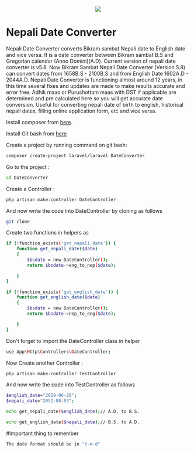 <p align="center"><img src="https://laravel.com/assets/img/components/logo-laravel.svg"></p>

# Nepali Date Converter

Nepali Date Converter converts Bikram sambat Nepali date to English date and vice versa. It is a date converter between Bikram sambat B.S and Gregorian calendar (Anno Domini)(A.D). Current version of nepali date converter is v5.8. Now Bikram Sambat Nepali Date Converter (Version 5.8) can convert dates from 1658B.S - 2100B.S and from English Date 1602A.D - 2044A.D. Nepali Date Converter is functioning almost around 12 years, in this time several fixes and updates are made to make results accurate and error free. Adhik maas or Purushottam maas with DST if applicable are determined and pre calculated here so you will get accurate date conversion. Useful for converting nepali date of birth to english, historical nepali dates, filling online application form, etc and vice versa.

Install composer from [here](https://getcomposer.org/Composer-Setup.exe).

Install Git bash from [here](https://git-scm.com/download/win)

Create a project by running command on git bash:
``` bash
composer create-project laravel/laravel DateConverter
```
Go to the project :
``` bash
cd DateConverter
```
Create a Controller :
``` bash
php artisan make:controller DateController
```
And now write the code into DateController by cloning  as follows
``` bash
git clone
```
Create two functions in helpers as
``` bash
if (!function_exists('get_nepali_date')) {
    function get_nepali_date($date)
    {
        $bsdate = new DateController();
        return $bsdate->eng_to_nep($date);

    }
}

if (!function_exists('get_english_date')) {
    function get_english_date($date)
    {
        $bsdate = new DateController();
        return $bsdate->nep_to_eng($date);

    }
}

```
Don't forget to import the DateController class in helper
``` bash
use App\Http\Controllers\DateController;
```
Now Create another Controller :
``` bash
php artisan make:controller TestController
```
And now write the code into TestController as follows
``` bash
$english_date="2019-06-20";
$nepali_date="2052-08-03";

echo get_nepali_date($english_date);// A.D. to B.S.

echo get_english_date($nepali_date);// B.S. to A.D.
```
#Important thing to remember
``` bash
The date format should be in "Y-m-d"
```
